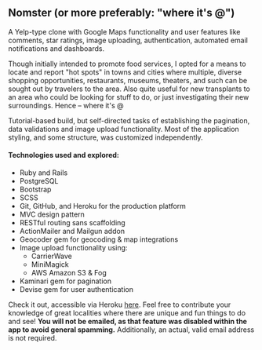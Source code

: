 ## Nomster (or more preferably: "where it's @")

A Yelp-type clone with Google Maps functionality and user features like comments, star ratings, image uploading, authentication, automated email notifications and dashboards.

Though initially intended to promote food services, I opted for a means to locate and report "hot spots" in towns and cities where multiple, diverse shopping opportunities, restaurants, museums, theaters, and such can be sought out by travelers to the area. Also quite useful for new transplants to an area who could be looking for stuff to do, or just investigating their new surroundings.
Hence – where it's @

Tutorial-based build, but self-directed tasks of establishing the pagination, data validations and image upload functionality. Most of the application styling, and some structure, was customized independently.

#### Technologies used and explored:  
* Ruby and Rails
* PostgreSQL
* Bootstrap
* SCSS
* Git, GitHub, and Heroku for the production platform
* MVC design pattern
* RESTful routing sans scaffolding
* ActionMailer and Mailgun addon
* Geocoder gem for geocoding & map integrations
* Image upload functionality using:
  * CarrierWave
  * MiniMagick
  * AWS Amazon S3 & Fog
* Kaminari gem for pagination
* Devise gem for user authentication

Check it out, accessible via Heroku [here](https://sellis-nomster.herokuapp.com). Feel free to contribute your knowledge of great localities where there are unique and fun things to do and see! **You will not be emailed, as that feature was disabled within the app to avoid general spamming.** Additionally, an actual, valid email address is not required.
